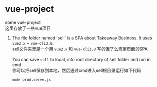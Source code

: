 # vue-project
some vue-project<br/>
这里存放了一些vue项目<br/>
1. The file folder named 'sell' is a SPA about Takeaway Business. It uses `vue2.x` + `vue-cli3.0`. <br/>
   sell文件夹里是一个用 `vue2.x` 和 `vue-cli3.0` 写的饿了么商家页面的SPA<br/><br/>
   You can save `sell` to local, into root directory of sell folder and run in cmd<br/>
   你可以把sell保存到本地，然后通过cmd进入sell根目录运行如下代码
```
   node prod.serve.js
```
